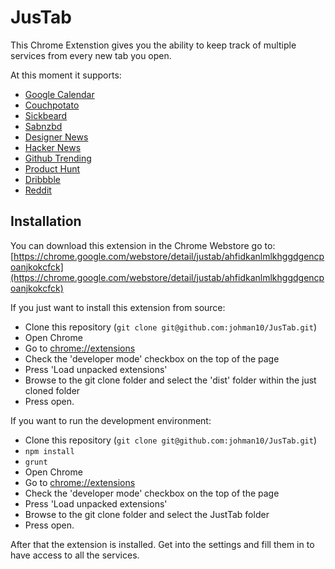 # JusTab
This Chrome Extenstion gives you the ability to keep track of multiple services from every new tab you open.

At this moment it supports:
- [Google Calendar](http://calendar.google.com)
- [Couchpotato](https://github.com/RuudBurger/CouchPotatoServer)
- [Sickbeard](https://github.com/midgetspy/Sick-Beard)
- [Sabnzbd](https://github.com/sabnzbd/sabnzbd)
- [Designer News](news.layervault.com)
- [Hacker News](https://news.ycombinator.com/)
- [Github Trending](https://github.com/trending)
- [Product Hunt](https://www.producthunt.com)
- [Dribbble](https://www.dribbble.com)
- [Reddit](https://www.reddit.com)

## Installation
You can download this extension in the Chrome Webstore go to:
[https://chrome.google.com/webstore/detail/justab/ahfidkanlmlkhggdgencpoanjkokcfck](https://chrome.google.com/webstore/detail/justab/ahfidkanlmlkhggdgencpoanjkokcfck)

If you just want to install this extension from source:

- Clone this repository (`git clone git@github.com:johman10/JusTab.git`)
- Open Chrome
- Go to [chrome://extensions](chrome://extensions/)
- Check the 'developer mode' checkbox on the top of the page
- Press 'Load unpacked extensions'
- Browse to the git clone folder and select the 'dist' folder within the just cloned folder
- Press open.

If you want to run the development environment:

- Clone this repository (`git clone git@github.com:johman10/JusTab.git`)
- `npm install`
- `grunt`
- Open Chrome
- Go to [chrome://extensions](chrome://extensions/)
- Check the 'developer mode' checkbox on the top of the page
- Press 'Load unpacked extensions'
- Browse to the git clone folder and select the JustTab folder
- Press open.

After that the extension is installed. Get into the settings and fill them in to have access to all the services.
